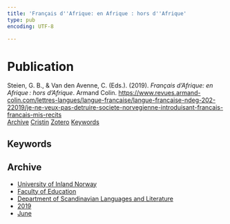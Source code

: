 ```yaml
---
title: 'Français d''Afrique: en Afrique : hors d''Afrique'
type: pub
encoding: UTF-8

---
```

<h1>Publication</h1>
<article id="csl-bib-container-KUA2XIV3" class="csl-bib-container">
  <div class="csl-bib-body"> <div class="csl-entry">Steien, G. B., &#38; Van den Avenne, C. (Eds.). (2019). <i>Français d’Afrique: en Afrique : hors d’Afrique</i>. Armand Colin. <a href="https://www.revues.armand-colin.com/lettres-langues/langue-francaise/langue-francaise-ndeg-202-22019/je-ne-veux-pas-detruire-societe-norvegienne-introduisant-francais-francais-mis-recits">https://www.revues.armand-colin.com/lettres-langues/langue-francaise/langue-francaise-ndeg-202-22019/je-ne-veux-pas-detruire-societe-norvegienne-introduisant-francais-francais-mis-recits</a></div> </div>
  <div class="csl-bib-buttons">
    <a href="#taxonomy-article-KUA2XIV3" alt="archive" class="csl-bib-button">Archive</a>
    <a href="https://app.cristin.no/results/show.jsf?id=1702131" alt="Cristin" class="csl-bib-button">Cristin</a>
    <a href="http://zotero.org/groups/5881554/items/KUA2XIV3" alt="Zotero" class="csl-bib-button">Zotero</a>
    <a href="#keywords-article-KUA2XIV3" alt="keywords" class="csl-bib-button">Keywords</a>
  </div>
  <div id="csl-bib-meta-container-KUA2XIV3"></div>
</article>
<div id="csl-bib-meta-KUA2XIV3" class="csl-bib-meta">
  <article id="keywords-article-KUA2XIV3" class="keywords-article">
    <h1>Keywords</h1>
    
  </article>
  <article id="taxonomy-article-KUA2XIV3" class="taxonomy-article">
    <h1>Archive</h1>
    <ul>
      <li><a href="{{< params subfolder >}}en/archive/?key=3DCRN523">University of Inland Norway</a></li>
      <li><a href="{{< params subfolder >}}en/archive/?key=WYNZA47F">Faculty of Education</a></li>
      <li><a href="{{< params subfolder >}}en/archive/?key=T9U6ILTU">Department of Scandinavian Languages and Literature</a></li>
      <li><a href="{{< params subfolder >}}en/archive/?key=AS5QFSER">2019</a></li>
      <li><a href="{{< params subfolder >}}en/archive/?key=P2YUXSY9">June</a></li>
    </ul>
  </article>
</div>
